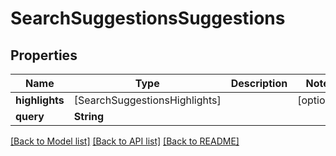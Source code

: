 # SearchSuggestionsSuggestions

## Properties
Name | Type | Description | Notes
------------ | ------------- | ------------- | -------------
**highlights** | [SearchSuggestionsHighlights] |  | [optional] 
**query** | **String** |  | 

[[Back to Model list]](../README.md#documentation-for-models) [[Back to API list]](../README.md#documentation-for-api-endpoints) [[Back to README]](../README.md)


